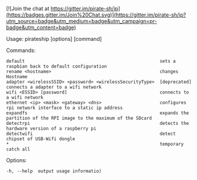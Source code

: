 [![Join the chat at https://gitter.im/pirate-sh/ip](https://badges.gitter.im/Join%20Chat.svg)](https://gitter.im/pirate-sh/ip?utm_source=badge&utm_medium=badge&utm_campaign=pr-badge&utm_content=badge)

  Usage: pirateship [options] [command]


  Commands:

    default                                                   sets a raspbian back to default configuration
    rename <hostname>                                         changes Hostname
    adapter <wirelessSSID> <password> <wirelessSecurityType>  [deprecated] connects a adapter to a wifi network
    wifi <ESSID> [password]                                   connects to a wifi network
    ethernet <ip> <mask> <gateway> <dns>                      configures rpi network interface to a static ip address
    expandfs                                                  expands the partition of the RPI image to the maximum of the SDcard
    detectrpi                                                 detects the hardware version of a raspberry pi
    detectwifi                                                detect chipset of USB-Wifi dongle
    *                                                         temporary catch all

  Options:

    -h, --help  output usage informatio)

